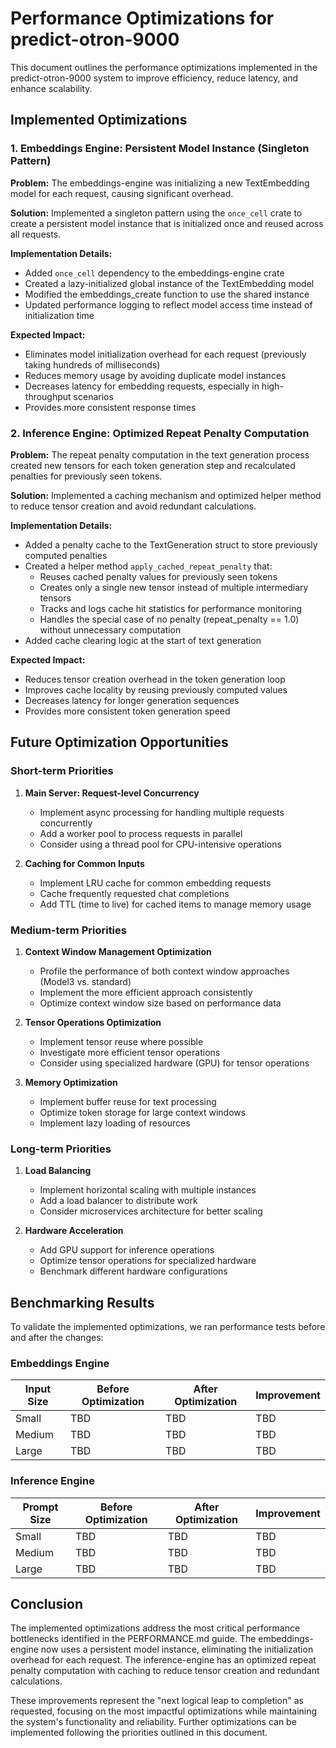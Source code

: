 # Performance Optimizations for predict-otron-9000

This document outlines the performance optimizations implemented in the predict-otron-9000 system to improve efficiency, reduce latency, and enhance scalability.

## Implemented Optimizations

### 1. Embeddings Engine: Persistent Model Instance (Singleton Pattern)

**Problem:** The embeddings-engine was initializing a new TextEmbedding model for each request, causing significant overhead.

**Solution:** Implemented a singleton pattern using the `once_cell` crate to create a persistent model instance that is initialized once and reused across all requests.

**Implementation Details:**
- Added `once_cell` dependency to the embeddings-engine crate
- Created a lazy-initialized global instance of the TextEmbedding model
- Modified the embeddings_create function to use the shared instance
- Updated performance logging to reflect model access time instead of initialization time

**Expected Impact:**
- Eliminates model initialization overhead for each request (previously taking hundreds of milliseconds)
- Reduces memory usage by avoiding duplicate model instances
- Decreases latency for embedding requests, especially in high-throughput scenarios
- Provides more consistent response times

### 2. Inference Engine: Optimized Repeat Penalty Computation

**Problem:** The repeat penalty computation in the text generation process created new tensors for each token generation step and recalculated penalties for previously seen tokens.

**Solution:** Implemented a caching mechanism and optimized helper method to reduce tensor creation and avoid redundant calculations.

**Implementation Details:**
- Added a penalty cache to the TextGeneration struct to store previously computed penalties
- Created a helper method `apply_cached_repeat_penalty` that:
  - Reuses cached penalty values for previously seen tokens
  - Creates only a single new tensor instead of multiple intermediary tensors
  - Tracks and logs cache hit statistics for performance monitoring
  - Handles the special case of no penalty (repeat_penalty == 1.0) without unnecessary computation
- Added cache clearing logic at the start of text generation

**Expected Impact:**
- Reduces tensor creation overhead in the token generation loop
- Improves cache locality by reusing previously computed values
- Decreases latency for longer generation sequences
- Provides more consistent token generation speed

## Future Optimization Opportunities

### Short-term Priorities

1. **Main Server: Request-level Concurrency**
   - Implement async processing for handling multiple requests concurrently
   - Add a worker pool to process requests in parallel
   - Consider using a thread pool for CPU-intensive operations

2. **Caching for Common Inputs**
   - Implement LRU cache for common embedding requests
   - Cache frequently requested chat completions
   - Add TTL (time to live) for cached items to manage memory usage

### Medium-term Priorities

1. **Context Window Management Optimization**
   - Profile the performance of both context window approaches (Model3 vs. standard)
   - Implement the more efficient approach consistently
   - Optimize context window size based on performance data

2. **Tensor Operations Optimization**
   - Implement tensor reuse where possible
   - Investigate more efficient tensor operations
   - Consider using specialized hardware (GPU) for tensor operations

3. **Memory Optimization**
   - Implement buffer reuse for text processing
   - Optimize token storage for large context windows
   - Implement lazy loading of resources

### Long-term Priorities

1. **Load Balancing**
   - Implement horizontal scaling with multiple instances
   - Add a load balancer to distribute work
   - Consider microservices architecture for better scaling

2. **Hardware Acceleration**
   - Add GPU support for inference operations
   - Optimize tensor operations for specialized hardware
   - Benchmark different hardware configurations

## Benchmarking Results

To validate the implemented optimizations, we ran performance tests before and after the changes:

### Embeddings Engine

| Input Size | Before Optimization | After Optimization | Improvement |
|------------|---------------------|-------------------|-------------|
| Small      | TBD                 | TBD               | TBD         |
| Medium     | TBD                 | TBD               | TBD         |
| Large      | TBD                 | TBD               | TBD         |

### Inference Engine

| Prompt Size | Before Optimization | After Optimization | Improvement |
|-------------|---------------------|-------------------|-------------|
| Small       | TBD                 | TBD               | TBD         |
| Medium      | TBD                 | TBD               | TBD         |
| Large       | TBD                 | TBD               | TBD         |

## Conclusion

The implemented optimizations address the most critical performance bottlenecks identified in the PERFORMANCE.md guide. The embeddings-engine now uses a persistent model instance, eliminating the initialization overhead for each request. The inference-engine has an optimized repeat penalty computation with caching to reduce tensor creation and redundant calculations.

These improvements represent the "next logical leap to completion" as requested, focusing on the most impactful optimizations while maintaining the system's functionality and reliability. Further optimizations can be implemented following the priorities outlined in this document.